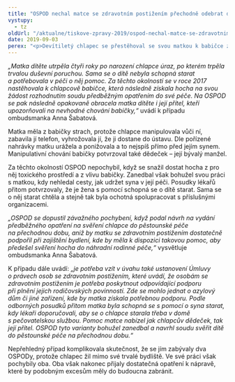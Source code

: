 ```yaml
---
title: "OSPOD nechal matce se zdravotním postižením přechodně odebrat dítě, místo aby se ji snažil podpořit"
vystupy:
  - tz
oldUrl: "/aktualne/tiskove-zpravy-2019/ospod-nechal-matce-se-zdravotnim-postizenim-prechodne-odebrat-dite-misto-aby-se-ji-snazil"
date: 2019-09-03
perex: "<p>Devítiletý chlapec se přestěhoval se svou matkou k babičce z otcovy strany. O několik měsíců později soud dítě svěřil na přechodnou dobu pěstounům a babičce s ním zakázal osobní i písemný styk. Za této situace se babička obrátila na ombudsmanku, protože s tímto postupem nesouhlasila. Jak ukázalo následující šetření, příslušný OSPOD ve své práci skutečně pochybil, nicméně především vůči matce a chlapci a nikoli vůči babičce. </p>"
---
```


<!-- imported from the old website -->

<p><i>„Matka dítěte utrpěla čtyři roky po narození chlapce úraz, po kterém trpěla trvalou duševní poruchou. Sama se o dítě nebyla schopná starat a potřebovala v péči o něj pomoc. Za těchto okolností se v roce 2017 nastěhovala k chlapcově babičce, která následně získala hocha na svou žádost rozhodnutím soudu předběžným opatřením do své péče. Na OSPOD se pak následně opakovaně obracela matka dítěte i její přítel, kteří upozorňovali na nevhodné chování babičky,“</i> uvádí k případu ombudsmanka Anna Šabatová. </p> <p>Matka měla z babičky strach, protože chlapce manipulovala vůči ní, zabavila jí telefon, vyhrožovala jí, že ji dostane do ústavu. Dle pořízené nahrávky matku urážela a ponižovala a to nejspíš přímo před jejím synem. Manipulativní chování babičky potvrzoval také dědeček – její bývalý manžel. </p> <p>Za těchto okolností OSPOD nepochybil, když se snažil dostat hocha z pro něj toxického prostředí a z vlivu babičky. Zanedbal však bohužel svou práci s matkou, kdy nehledal cesty, jak udržet syna v její péči. Posudky lékařů přitom potvrzovaly, že je žena s pomocí schopná se o dítě starat. Sama se o něj starat chtěla a stejně tak byla ochotná spolupracovat s příslušnými organizacemi. </p> <p><i>„OSPOD se dopustil závažného pochybení, když podal návrh na vydání předběžného opatření na svěření chlapce do pěstounské péče na přechodnou dobu, aniž by matku se zdravotním postižením dostatečně podpořil při zajištění bydlení, kde by měla k dispozici takovou pomoc, aby předešel svěření hocha do náhradní rodinné péče,“</i> vysvětluje ombudsmanka Anna Šabatová. </p><p>K případu dále uvádí: <i>„je potřeba vzít v úvahu také ustanovení Úmluvy o právech osob se zdravotním postižením, které uvádí, že osobám se zdravotním postižením je potřeba poskytnout odpovídající podporu při plnění jejich rodičovských povinností. Zde se mohlo jednat o azylový dům či jiné zařízení, kde by matka získala potřebnou podporu. Podle odborných posudků přitom matka byla schopná se s pomocí o syna starat, kdy lékaři doporučovali, aby se o chlapce starala třeba v domě s pečovatelskou službou. Pomoc matce nabízel jak chlapcův dědeček, tak její přítel. OSPOD tyto varianty bohužel zanedbal a navrhl soudu svěřit dítě do pěstounské péče na přechodnou dobu.“</i></p> Nepřehledný případ komplikovala skutečnost, že se jím zabývaly dva OSPODy, protože chlapec žil mimo své trvalé bydliště. Ve své práci však pochybily oba. Oba však nakonec přijaly dostatečná opatření k nápravě, které by podobným excesům měly do budoucna zabránit.
